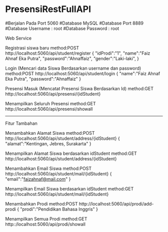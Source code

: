 # PresensiRestFullAPI

#Berjalan Pada Port 5060
#Database MySQL
#Database Port 8889
#Database Username : root
#Database Password : root

Web Service

Registrasi siswa baru 
method:POST http://localhost:5060/api/student/register
{
    "idProdi":"1",
    "name":"Faiz Ahnaf Eka Putra",
    "password":"Ahnaffaiz",
    "gender":"Laki-laki",
}

Login (Mencari data Siswa Berdasarkan username dan password)
method:POST http://localhost:5060/api/student/login
{
    "name":"Faiz Ahnaf Eka Putra",
    "password":"Ahnaffaiz"
}

Presensi Masuk (Mencatat Presensi Siswa Berdasarkan Id)
method:GET http://localhost:5060/api/presensi/{idStudent}

Menampilkan Seluruh Presensi
method:GET http://localhost:5060/api/presensi/showall

-------------------------------------------------------------------------------
Fitur Tambahan

Menambahkan Alamat Siswa
method:POST http://localhost:5060/api/student/address/{idStudent}
{
    "alamat":"Kentingan, Jebres, Surakarta"
}

Menampilkan Alamat Siswa berdasarkan idStudent
method:GET http://localhost:5060/api/student/address/{idStudent}

Menambahkan Email Siswa
method:POST http://localhost:5060/api/student/mail/{idStudent}
{
    "email":"faizahnaf@mail.com"
}

Menampilkan Email Siswa berdasarkan idStudent
method:GET http://localhost:5060/api/student/mail/{idStudent}

Menambahkan Prodi
method:POST http://localhost:5060/api/prodi/add-prodi
{
    "prodi":"Pendidikan Bahasa Inggris"
}

Menampilkan Semua Prodi
method:GET http::/localhost:5060/api/prodi/showall


